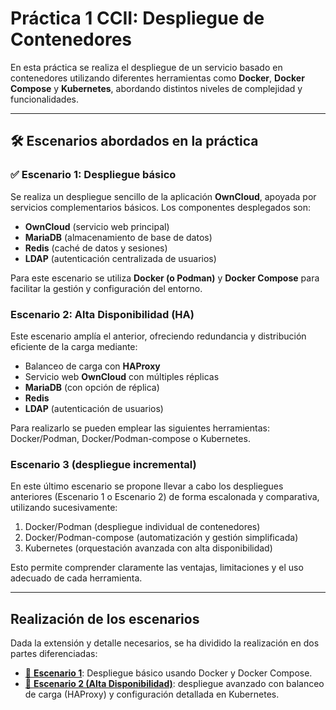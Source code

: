 # Práctica 1 CCII: Despliegue de Contenedores

En esta práctica se realiza el despliegue de un servicio basado en contenedores utilizando diferentes herramientas como **Docker**, **Docker Compose** y **Kubernetes**, abordando distintos niveles de complejidad y funcionalidades.

---

## 🛠 Escenarios abordados en la práctica

### ✅ Escenario 1: Despliegue básico

Se realiza un despliegue sencillo de la aplicación **OwnCloud**, apoyada por servicios complementarios básicos. Los componentes desplegados son:

- **OwnCloud** (servicio web principal)
- **MariaDB** (almacenamiento de base de datos)
- **Redis** (caché de datos y sesiones)
- **LDAP** (autenticación centralizada de usuarios)

Para este escenario se utiliza **Docker (o Podman)** y **Docker Compose** para facilitar la gestión y configuración del entorno.

### Escenario 2: Alta Disponibilidad (HA)

Este escenario amplía el anterior, ofreciendo redundancia y distribución eficiente de la carga mediante:

- Balanceo de carga con **HAProxy**
- Servicio web **OwnCloud** con múltiples réplicas
- **MariaDB** (con opción de réplica)
- **Redis**
- **LDAP** (autenticación de usuarios)

Para realizarlo se pueden emplear las siguientes herramientas: Docker/Podman, Docker/Podman-compose o Kubernetes.

### Escenario 3 (despliegue incremental)

En este último escenario se propone llevar a cabo los despliegues anteriores (Escenario 1 o Escenario 2) de forma escalonada y comparativa, utilizando sucesivamente:

1. Docker/Podman (despliegue individual de contenedores)
2. Docker/Podman-compose (automatización y gestión simplificada)
3. Kubernetes (orquestación avanzada con alta disponibilidad)

Esto permite comprender claramente las ventajas, limitaciones y el uso adecuado de cada herramienta.

---

## Realización de los escenarios

Dada la extensión y detalle necesarios, se ha dividido la realización en dos partes diferenciadas:

- [📄 **Escenario 1**](./P1Escenario1.md): Despliegue básico usando Docker y Docker Compose.
- [📍 **Escenario 2 (Alta Disponibilidad)**](./P1Escenario2.md): despliegue avanzado con balanceo de carga (HAProxy) y configuración detallada en Kubernetes.
